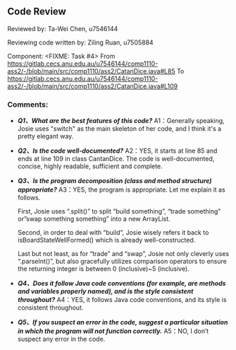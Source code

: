 ## Code Review

Reviewed by: Ta-Wei Chen, u7546144

Reviewing code written by: Ziling Ruan, u7505884

Component:  <FIXME: Task #4>
From
https://gitlab.cecs.anu.edu.au/u7546144/comp1110-ass2/-/blob/main/src/comp1110/ass2/CatanDice.java#L85
To
https://gitlab.cecs.anu.edu.au/u7546144/comp1110-ass2/-/blob/main/src/comp1110/ass2/CatanDice.java#L109

### Comments:
  - _**Q1、What are the best features of this code?**_
    A1：Generally speaking, Josie uses "switch" as the main skeleton of her code, and I think it's a pretty elegant way.

  - _**Q2、Is the code well-documented?**_
    A2：YES, it starts at line 85 and ends at line 109 in class CantanDice. The code is well-documented, concise, highly readable, sufficient and complete.

  - _**Q3、Is the program decomposition (class and method structure) appropriate?**_
    A3：YES, the program is appropriate. Let me explain it as follows.
    
    First, Josie uses “.split()” to split “build something”, “trade something” or”swap something something” into a new ArrayList<String>.
    
    Second, in order to deal with “build”, Josie wisely refers it back to isBoardStateWellFormed() which is already well-constructed.
    
    Last but not least, as for “trade” and “swap”, Josie not only cleverly uses “.parseInt()”, but also gracefully utilizes comparison operators to ensure the returning integer is between 0 (inclusive)~5 (inclusive).

  - _**Q4、Does it follow Java code conventions (for example, are methods and variables properly named), and is the style consistent throughout?**_
    A4：YES, it follows Java code conventions, and its style is consistent throughout.

  - _**Q5、If you suspect an error in the code, suggest a particular situation in which the program will not function correctly.**_
    A5：NO, I don’t suspect any error in the code.
